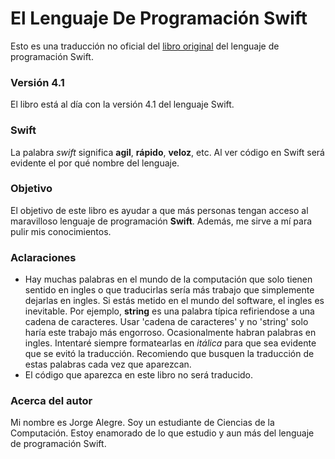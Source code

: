 # El Lenguaje De Programación Swift
Esto es una traducción no oficial del [libro original](https://swift.org/documentation/#the-swift-programming-language) del lenguaje de programación Swift.

### Versión 4.1
El libro está al día con la versión 4.1 del lenguaje Swift.

### Swift
La palabra *swift* significa **agil**, **rápido**, **veloz**, etc. Al ver código en Swift será evidente el por qué nombre del lenguaje.

### Objetivo
El objetivo de este libro es ayudar a que más personas tengan acceso al maravilloso lenguaje de programación **Swift**. Además, me sirve a mí para pulir mis conocimientos.

### Aclaraciones
- Hay muchas palabras en el mundo de la computación que solo tienen sentido en ingles o que traducirlas sería más trabajo que simplemente dejarlas en ingles. Si estás metido en el mundo del software, el ingles es inevitable. Por ejemplo, **string** es una palabra típica refiriendose a una cadena de caracteres. Usar 'cadena de caracteres' y no 'string' solo haría este trabajo más engorroso. Ocasionalmente habran palabras en ingles. Intentaré siempre formatearlas en _itálica_ para que sea evidente que se evitó la traducción. Recomiendo que busquen la traducción de estas palabras cada vez que aparezcan.
- El código que aparezca en este libro no será traducido.

### Acerca del autor
Mi nombre es Jorge Alegre. Soy un estudiante de Ciencias de la Computación. Estoy enamorado de lo que estudio y aun más del lenguaje de programación Swift.